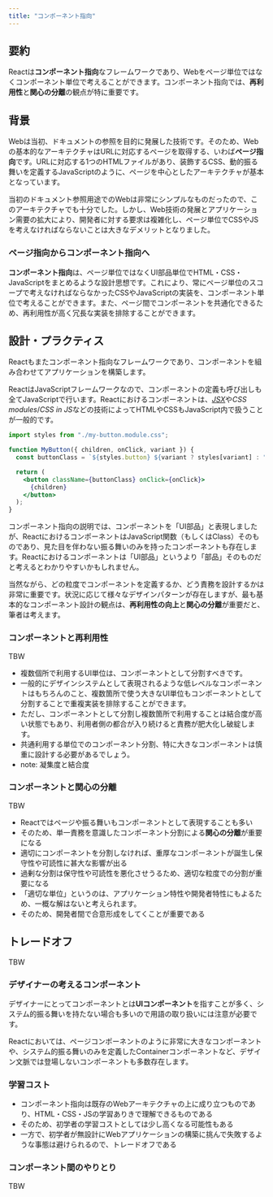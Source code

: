 ```yaml
---
title: "コンポーネント指向"
---
```


## 要約

Reactは**コンポーネント指向**なフレームワークであり、Webをページ単位ではなくコンポーネント単位で考えることができます。コンポーネント指向では、**再利用性**と**関心の分離**の観点が特に重要です。

## 背景

Webは当初、ドキュメントの参照を目的に発展した技術です。そのため、Webの基本的なアーキテクチャはURLに対応するページを取得する、いわば**ページ指向**です。URLに対応する1つのHTMLファイルがあり、装飾するCSS、動的振る舞いを定義するJavaScriptのように、ページを中心としたアーキテクチャが基本となっています。

当初のドキュメント参照用途でのWebは非常にシンプルなものだったので、このアーキテクチャでも十分でした。しかし、Web技術の発展とアプリケーション需要の拡大により、開発者に対する要求は複雑化し、ページ単位でCSSやJSを考えなければならないことは大きなデメリットとなりました。

### ページ指向からコンポーネント指向へ

**コンポーネント指向**は、ページ単位ではなくUI部品単位でHTML・CSS・JavaScriptをまとめるような設計思想です。これにより、常にページ単位のスコープで考えなければならなかったCSSやJavaScriptの実装を、コンポーネント単位で考えることができます。また、ページ間でコンポーネントを共通化できるため、再利用性が高く冗長な実装を排除することができます。

## 設計・プラクティス

Reactもまたコンポーネント指向なフレームワークであり、コンポーネントを組み合わせてアプリケーションを構築します。

ReactはJavaScriptフレームワークなので、コンポーネントの定義も呼び出しも全てJavaScriptで行います。Reactにおけるコンポーネントは、[_JSX_](./part_1_jsx)や*CSS modules*/*CSS in JS*などの技術によってHTMLやCSSもJavaScript内で扱うことが一般的です。

```jsx
import styles from "./my-button.module.css";

function MyButton({ children, onClick, variant }) {
  const buttonClass = `${styles.button} ${variant ? styles[variant] : ""}`;

  return (
    <button className={buttonClass} onClick={onClick}>
      {children}
    </button>
  );
}
```

コンポーネント指向の説明では、コンポーネントを「UI部品」と表現しましたが、ReactにおけるコンポーネントはJavaScript関数（もしくはClass）そのものであり、見た目を伴わない振る舞いのみを持ったコンポーネントも存在します。Reactにおけるコンポーネントは「UI部品」というより「部品」そのものだと考えるとわかりやすいかもしれません。

当然ながら、どの粒度でコンポーネントを定義するか、どう責務を設計するかは非常に重要です。状況に応じて様々なデザインパターンが存在しますが、最も基本的なコンポーネント設計の観点は、**再利用性の向上**と**関心の分離**が重要だと、筆者は考えます。

### コンポーネントと再利用性

TBW

- 複数個所で利用するUI単位は、コンポーネントとして分割すべきです。
- 一般的にデザインシステムとして表現されるような低レベルなコンポーネントはもちろんのこと、複数箇所で使う大きなUI単位もコンポーネントとして分割することで重複実装を排除することができます。
- ただし、コンポーネントとして分割し複数箇所で利用することは結合度が高い状態でもあり、利用者側の都合が入り続けると責務が肥大化し破綻します。
- 共通利用する単位でのコンポーネント分割、特に大きなコンポーネントは慎重に設計する必要があるでしょう。
- note: 凝集度と結合度

### コンポーネントと関心の分離

TBW

- Reactではページや振る舞いもコンポーネントとして表現することも多い
- そのため、単一責務を意識したコンポーネント分割による**関心の分離**が重要になる
- 適切にコンポーネントを分割しなければ、重厚なコンポーネントが誕生し保守性や可読性に甚大な影響が出る
- 過剰な分割は保守性や可読性を悪化させうるため、適切な粒度での分割が重要になる
- 「適切な単位」というのは、アプリケーション特性や開発者特性にもよるため、一概な解はないと考えられます。
- そのため、開発者間で合意形成をしてくことが重要である

## トレードオフ

TBW

### デザイナーの考えるコンポーネント

デザイナーにとってコンポーネントとは**UIコンポーネント**を指すことが多く、システム的振る舞いを持たない場合も多いので用語の取り扱いには注意が必要です。

Reactにおいては、ページコンポーネントのように非常に大きなコンポーネントや、システム的振る舞いのみを定義したContainerコンポーネントなど、デザイン文脈では登場しないコンポーネントも多数存在します。

### 学習コスト

- コンポーネント指向は既存のWebアーキテクチャの上に成り立つものであり、HTML・CSS・JSの学習ありきで理解できるものである
- そのため、初学者の学習コストとしては少し高くなる可能性もある
- 一方で、初学者が無設計にWebアプリケーションの構築に挑んで失敗するような事態は避けられるので、トレードオフである

### コンポーネント間のやりとり

TBW
